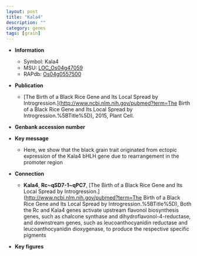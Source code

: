 ```yaml
---
layout: post
title: "Kala4"
description: ""
category: genes
tags: [grain]
---
```


* **Information**  
    + Symbol: Kala4  
    + MSU: [LOC_Os04g47059](http://rice.plantbiology.msu.edu/cgi-bin/ORF_infopage.cgi?orf=LOC_Os04g47059)  
    + RAPdb: [Os04g0557500](http://rapdb.dna.affrc.go.jp/viewer/gbrowse_details/irgsp1?name=Os04g0557500)  

* **Publication**  
    + [The Birth of a Black Rice Gene and Its Local Spread by Introgression.](http://www.ncbi.nlm.nih.gov/pubmed?term=The Birth of a Black Rice Gene and Its Local Spread by Introgression.%5BTitle%5D), 2015, Plant Cell.

* **Genbank accession number**  

* **Key message**  
    + Here, we show that the black grain trait originated from ectopic expression of the Kala4 bHLH gene due to rearrangement in the promoter region

* **Connection**  
    + __Kala4__, __Rc~qSD7-1~qPC7__, [The Birth of a Black Rice Gene and Its Local Spread by Introgression.](http://www.ncbi.nlm.nih.gov/pubmed?term=The Birth of a Black Rice Gene and Its Local Spread by Introgression.%5BTitle%5D),  Both the Rc and Kala4 genes activate upstream flavonol biosynthesis genes, such as chalcone synthase and dihydroflavonol-4-reductase, and downstream genes, such as leucoanthocyanidin reductase and leucoanthocyanidin dioxygenase, to produce the respective specific pigments

* **Key figures**  


